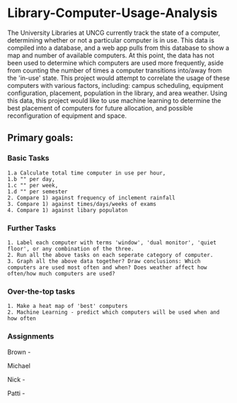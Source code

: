 # Library-Computer-Usage-Analysis
The University Libraries at UNCG currently track the state of a computer, determining whether or not a particular computer is in use. This data is compiled into a database, and a web app pulls from this database to show a map and number of available computers. At this point, the data has not been used to determine which computers are used more frequently, aside from counting the number of times a computer transitions into/away from the 'in-use' state.  This project would attempt to correlate the usage of these computers with various factors, including: campus scheduling, equipment configuration, placement, population in the library, and area weather. Using this data, this project would like to use machine learning to determine the best placement of computers for future allocation, and possible reconfiguration of equipment and space.

## Primary goals:
### Basic Tasks
    1.a Calculate total time computer in use per hour, 
    1.b "" per day,
    1.c "" per week,
    1.d "" per semester
    2. Compare 1) against frequency of inclement rainfall
    3. Compare 1) against times/days/weeks of exams
    4. Compare 1) against libary populaton
   
### Further Tasks
    1. Label each computer with terms 'window', 'dual monitor', 'quiet floor', or any combination of the three.
    2. Run all the above tasks on each seperate category of computer.
    3. Graph all the above data together? Draw conclusions: Which computers are used most often and when? Does weather affect how often/how much computers are used?
    
### Over-the-top tasks
    1. Make a heat map of 'best' computers
    2. Machine Learning - predict which computers will be used when and how often
    
 
### Assignments

Brown   -

Michael    

Nick    -

Patti   -
    
